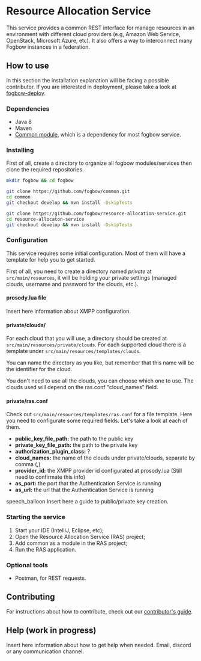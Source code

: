 # Resource Allocation Service

This service provides a common REST interface for manage resources in an environment with different cloud providers (e.g, Amazon Web Service, OpenStack, Microsoft Azure, etc). It also offers a way to interconnect many Fogbow instances in a federation.

## How to use

In this section the installation explanation will be facing a possible contributor. If you are interested in deployment, please take a look at [fogbow-deploy](https://github.com/fogbow/fogbow-deploy).

### Dependencies

- Java 8
- Maven
- [Common module](https://github.com/fogbow/common/), which is a dependency for most fogbow service.

### Installing

First of all, create a directory to organize all fogbow modules/services then clone the required repositories.

```bash
mkdir fogbow && cd fogbow

git clone https://github.com/fogbow/common.git
cd common  
git checkout develop && mvn install -DskipTests

git clone https://github.com/fogbow/resource-allocation-service.git
cd resource-allocaton-service
git checkout develop && mvn install -DskipTests
```

### Configuration

This service requires some initial configuration. Most of them will have a template for help you to get started.

First of all, you need to create a directory named *private* at `src/main/resources`, it will be holding your private settings (managed clouds, username and password for the clouds, etc.).

#### prosody.lua file

Insert here information about XMPP configuration.

#### private/clouds/

For each cloud that you will use, a directory should be created at `src/main/resources/private/clouds`. For each supported cloud there is a template under `src/main/resources/templates/clouds`.

You can name the directory as you like, but remember that this name will be the identifier for the cloud.

You don't need to use all the clouds, you can choose which one to use. The clouds used will depend on the ras.conf "cloud_names" field.

#### private/ras.conf

Check out `src/main/resources/templates/ras.conf` for a file template. Here you need to configurate some required fields. Let's take a look at each of them.

- **public_key_file_path:** the path to the public key
- **private_key_file_path:** the path to the private key
- **authorization_plugin_class:** ?
- **cloud_names:** the name of the clouds under private/clouds, separate by comma (,)
- **provider_id:** the XMPP provider id configurated at prosody.lua (Still need to confirmate this info)
- **as_port:** the port that the Authentication Service is running
- **as_url:** the url that the Authentication Service is running

speech_balloon Insert here a guide to public/private key creation.

### Starting the service

1. Start your IDE (IntelliJ, Eclipse, etc);
2. Open the Resource Allocation Service (RAS) project;
3. Add common as a module in the RAS project;
4. Run the RAS application.

### Optional tools

- Postman, for REST requests.

## Contributing

For instructions about how to contribute, check out our [contributor's guide](https://github.com/fogbow/resource-allocation-service/blob/master/CONTRIBUTING.md).

## Help (work in progress)

Insert here information about how to get help when needed. Email, discord or any communication channel.
